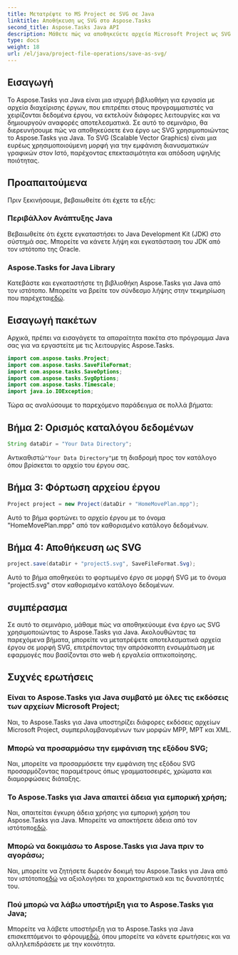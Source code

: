 ```yaml
---
title: Μετατρέψτε το MS Project σε SVG σε Java
linktitle: Αποθήκευση ως SVG στο Aspose.Tasks
second_title: Aspose.Tasks Java API
description: Μάθετε πώς να αποθηκεύετε αρχεία Microsoft Project ως SVG σε Java χρησιμοποιώντας τη βιβλιοθήκη Aspose.Tasks. Οδηγός βήμα προς βήμα με παραδείγματα κώδικα.
type: docs
weight: 18
url: /el/java/project-file-operations/save-as-svg/
---
```

## Εισαγωγή
Το Aspose.Tasks για Java είναι μια ισχυρή βιβλιοθήκη για εργασία με αρχεία διαχείρισης έργων, που επιτρέπει στους προγραμματιστές να χειρίζονται δεδομένα έργου, να εκτελούν διάφορες λειτουργίες και να δημιουργούν αναφορές αποτελεσματικά. Σε αυτό το σεμινάριο, θα διερευνήσουμε πώς να αποθηκεύσετε ένα έργο ως SVG χρησιμοποιώντας το Aspose.Tasks για Java. Το SVG (Scalable Vector Graphics) είναι μια ευρέως χρησιμοποιούμενη μορφή για την εμφάνιση διανυσματικών γραφικών στον Ιστό, παρέχοντας επεκτασιμότητα και απόδοση υψηλής ποιότητας.
## Προαπαιτούμενα
Πριν ξεκινήσουμε, βεβαιωθείτε ότι έχετε τα εξής:
### Περιβάλλον Ανάπτυξης Java
Βεβαιωθείτε ότι έχετε εγκαταστήσει το Java Development Kit (JDK) στο σύστημά σας. Μπορείτε να κάνετε λήψη και εγκατάσταση του JDK από τον ιστότοπο της Oracle.
### Aspose.Tasks for Java Library
 Κατεβάστε και εγκαταστήστε τη βιβλιοθήκη Aspose.Tasks για Java από τον ιστότοπο. Μπορείτε να βρείτε τον σύνδεσμο λήψης στην τεκμηρίωση που παρέχεται[εδώ](https://releases.aspose.com/tasks/java/).

## Εισαγωγή πακέτων
Αρχικά, πρέπει να εισαγάγετε τα απαραίτητα πακέτα στο πρόγραμμα Java σας για να εργαστείτε με τις λειτουργίες Aspose.Tasks.

```java
import com.aspose.tasks.Project;
import com.aspose.tasks.SaveFileFormat;
import com.aspose.tasks.SaveOptions;
import com.aspose.tasks.SvgOptions;
import com.aspose.tasks.Timescale;
import java.io.IOException;
```

Τώρα ας αναλύσουμε το παρεχόμενο παράδειγμα σε πολλά βήματα:
## Βήμα 2: Ορισμός καταλόγου δεδομένων
```java
String dataDir = "Your Data Directory";
```
 Αντικαθιστώ`"Your Data Directory"`με τη διαδρομή προς τον κατάλογο όπου βρίσκεται το αρχείο του έργου σας.
## Βήμα 3: Φόρτωση αρχείου έργου
```java
Project project = new Project(dataDir + "HomeMovePlan.mpp");
```
Αυτό το βήμα φορτώνει το αρχείο έργου με το όνομα "HomeMovePlan.mpp" από τον καθορισμένο κατάλογο δεδομένων.
## Βήμα 4: Αποθήκευση ως SVG
```java
project.save(dataDir + "project5.svg", SaveFileFormat.Svg);
```
Αυτό το βήμα αποθηκεύει το φορτωμένο έργο σε μορφή SVG με το όνομα "project5.svg" στον καθορισμένο κατάλογο δεδομένων.

## συμπέρασμα
Σε αυτό το σεμινάριο, μάθαμε πώς να αποθηκεύουμε ένα έργο ως SVG χρησιμοποιώντας το Aspose.Tasks για Java. Ακολουθώντας τα παρεχόμενα βήματα, μπορείτε να μετατρέψετε αποτελεσματικά αρχεία έργου σε μορφή SVG, επιτρέποντας την απρόσκοπτη ενσωμάτωση με εφαρμογές που βασίζονται στο web ή εργαλεία οπτικοποίησης.
## Συχνές ερωτήσεις
### Είναι το Aspose.Tasks για Java συμβατό με όλες τις εκδόσεις των αρχείων Microsoft Project;
Ναι, το Aspose.Tasks για Java υποστηρίζει διάφορες εκδόσεις αρχείων Microsoft Project, συμπεριλαμβανομένων των μορφών MPP, MPT και XML.
### Μπορώ να προσαρμόσω την εμφάνιση της εξόδου SVG;
Ναι, μπορείτε να προσαρμόσετε την εμφάνιση της εξόδου SVG προσαρμόζοντας παραμέτρους όπως γραμματοσειρές, χρώματα και διαμορφώσεις διάταξης.
### Το Aspose.Tasks για Java απαιτεί άδεια για εμπορική χρήση;
 Ναι, απαιτείται έγκυρη άδεια χρήσης για εμπορική χρήση του Aspose.Tasks για Java. Μπορείτε να αποκτήσετε άδεια από τον ιστότοπο[εδώ](https://purchase.aspose.com/temporary-license/).
### Μπορώ να δοκιμάσω το Aspose.Tasks για Java πριν το αγοράσω;
 Ναι, μπορείτε να ζητήσετε δωρεάν δοκιμή του Aspose.Tasks για Java από τον ιστότοπο[εδώ](https://purchase.aspose.com/buy) να αξιολογήσει τα χαρακτηριστικά και τις δυνατότητές του.
### Πού μπορώ να λάβω υποστήριξη για το Aspose.Tasks για Java;
 Μπορείτε να λάβετε υποστήριξη για το Aspose.Tasks για Java επισκεπτόμενοι το φόρουμ[εδώ](https://forum.aspose.com/c/tasks/15), όπου μπορείτε να κάνετε ερωτήσεις και να αλληλεπιδράσετε με την κοινότητα.